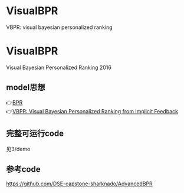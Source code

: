 # VisualBPR
VBPR: visual bayesian personalized ranking
# VisualBPR
Visual Bayesian Personalized Ranking 2016
## model思想
👉[BPR](https://arxiv.org/pdf/1205.2618)  
👉[VBPR: Visual Bayesian Personalized Ranking from Implicit Feedback](https://www.aaai.org/ocs/index.php/AAAI/AAAI16/paper/download/11914/11576)

## 完整可运行code
见3/demo

## 参考code
https://github.com/DSE-capstone-sharknado/AdvancedBPR

